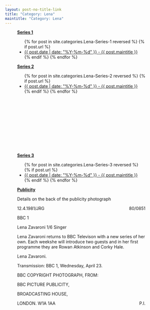 ```yaml
---
layout: post-no-title-link
title: "Category: Lena"
maintitle: "Category: Lena"
---
```


<figure class="fig1">
<div class="Cardlayout">
<div class="CardItem"><strong id="infobox1"><a href="#infobox1">Series 1</a></strong></div>
<div class="CardItem">
<ul>
  {% for post in site.categories.Lena-Series-1 reversed %}
    {% if post.url %}
        <li><a href="{{ post.url }}">{{ post.date | date: "%Y-%m-%d" }} - {{ post.maintitle }}</a></li>
    {% endif %}
  {% endfor %}
</ul>
</div>
</div>
</figure>

<figure class="fig2">
<div class="Cardlayout series2">
<div class="CardItem"><strong id="infobox2"><a href="#infobox2">Series 2</a></strong></div>
<div class="CardItem">
<ul>
  {% for post in site.categories.Lena-Series-2 reversed %}
    {% if post.url %}
        <li><a href="{{ post.url }}">{{ post.date | date: "%Y-%m-%d" }} - {{ post.maintitle }}</a></li>
    {% endif %}
  {% endfor %}
</ul>
</div>
</div>
</figure>

<figure class="fig3">
<div class="Cardlayout">
<div class="CardItem"><strong id="infobox3"><a href="#infobox3">Series 3</a></strong></div>
<div class="CardItem">
<ul>
  {% for post in site.categories.Lena-Series-3 reversed %}
    {% if post.url %}
        <li><a href="{{ post.url }}">{{ post.date | date: "%Y-%m-%d" }} - {{ post.maintitle }}</a></li>
    {% endif %}
  {% endfor %}
</ul>
</div>
</div>
</figure>

<figure class="fig3">
<div class="Cardlayout">
<div class="CardItem"><strong id="infobox4"><a href="#infobox4">Publicity</a></strong></div>
<div class="CardItem">
<p>Details on the back of the publicity photograph</p>
<p>12.4.1981/JRG <span style="float: right;">80/0851</span></p>
<p>BBC 1</p>
<p>Lena Zavaroni 1/6 Singer</p>
<p>Lena Zavaroni returns to BBC Televison with a new series of her own. Each weekshe will introduce two guests and in her first programme they are Rowan Atkinson and Corky Hale.</p>
<p>Lena Zavaroni.</p>
<p>Transmission: BBC 1, Wednesday, April 23.</p>
<p>BBC COPYRIGHT PHOTOGRAPH, FROM:</p>
<p>BBC PICTURE PUBLICITY,</p>
<p>BROADCASTING HOUSE,</p>
<p>LONDON. W1A 1AA <span style="float: right;">P.I.</span></p>
</div>
</div>
</figure>

<style>
.series2 {height: 279px}
@media screen and (orientation:portrait) {.blogger-card {height: unset;}}
</style>


